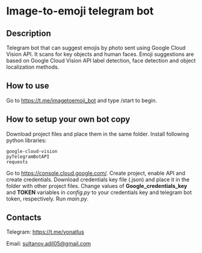 # Image-to-emoji telegram bot
## Description
Telegram bot that can suggest emojis by photo sent using Google Cloud Vision API. It scans for key objects and human faces. Emoji suggestions are based on Google Cloud Vision API label detection, face detection and object localization methods.

## How to use
Go to https://t.me/imagetoemoji_bot and type /start to begin.

## How to setup your own bot copy
Download project files and place them in the same folder. Install following python libraries:

```
google-cloud-vision
pyTelegramBotAPI
requests
```

Go to https://console.cloud.google.com/. Create project, enable API and create credentials. Download credentials key file (.json) and place it in the folder with other project files. Change values of **Google_credentials_key** and **TOKEN** variables in _config.py_ to your credentials key and telegram bot token, respectively. Run _main.py_.


## Contacts
Telegram: https://t.me/vonatlus

Email: sultanov.adil05@gmail.com

